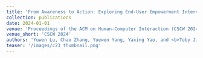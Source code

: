 ```yaml
---
title: 'From Awareness to Action: Exploring End-User Empowerment Interventions for Dark Patterns in UX'
collection: publications
date: 2024-01-01
venue: 'Proceedings of the ACM on Human-Computer Interaction (CSCW 2024)'
venue_short: 'CSCW 2024'
authors: 'Yuwen Lu, Chao Zhang, Yuewen Yang, Yaxing Yao, and <b>Toby Jia-Jun Li</b>'
teaser: '/images/c23_thumbnail.png'
---
```

